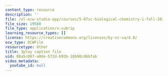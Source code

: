 ```yaml
---
content_type: resource
description: ''
file: /ol-ocw-studio-app/courses/5-07sc-biological-chemistry-i-fall-2013/08a5c087a0de572db93b18b90cd6bfab_Kl2KpdlB8SQ.vtt
file_size: 19508
file_type: application/x-subrip
learning_resource_types: []
license: https://creativecommons.org/licenses/by-nc-sa/4.0/
ocw_type: OCWFile
resourcetype: Other
title: 3play caption file
uid: 08a5c087-a0de-572d-b93b-18b90cd6bfab
video_metadata:
  youtube_id: null
---
```

